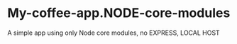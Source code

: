 # My-coffee-app.NODE-core-modules
A simple app using only Node core modules, no EXPRESS, LOCAL HOST
